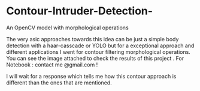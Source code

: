 # Contour-Intruder-Detection-
An OpenCV model with morphological operations

The very asic approaches towards this idea can be just a simple body detection with 
a haar-casscade or YOLO but for a exceptional approach and different applications I went for contour filtering 
morphological operations.
You can see the image attached to check the results of this project .
For Notebook : contact me @gmail.com !

I will wait for a response which tells me how this contour approach is different than the ones that are mentioned.
